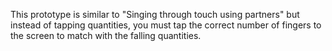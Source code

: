 This prototype is similar to "Singing through touch using partners" but instead of tapping quantities, you must tap the correct number of fingers to the screen to match with the falling quantities.